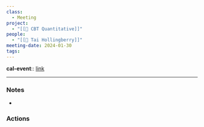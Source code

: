 ```yaml
---
class:
  - Meeting
project:
  - "[[🍊 CBT Quantitative]]"
people:
  - "[[🍎 Tai Hollingberry]]"
meeting-date: 2024-01-30
tags:
---
```

**cal-event**:: [link](x-fantastical://show?item=78202830-B2DB-4709-A45B-9941DFF22A5D&calendarIdentifier=951c84d9ee78000c47a4a20298fd3d4385bc97a6)

---
### Notes 
- 
### Actions 

